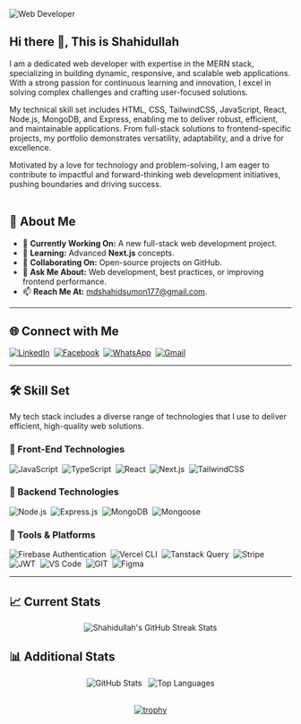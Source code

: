 ![Web Developer](https://i.ibb.co/CWdzZjx/Black-and-White-Gradient-Personal-Linked-In-Banner.png)

## Hi there 👋, This is Shahidullah

I am a dedicated web developer with expertise in the MERN stack, specializing in building dynamic, responsive, and scalable web applications. With a strong passion for continuous learning and innovation, I excel in solving complex challenges and crafting user-focused solutions.

My technical skill set includes HTML, CSS, TailwindCSS, JavaScript, React, Node.js, MongoDB, and Express, enabling me to deliver robust, efficient, and maintainable applications. From full-stack solutions to frontend-specific projects, my portfolio demonstrates versatility, adaptability, and a drive for excellence.

Motivated by a love for technology and problem-solving, I am eager to contribute to impactful and forward-thinking web development initiatives, pushing boundaries and driving success.
<br/> <br/> 

## 🌟 **About Me**

- 🔭 **Currently Working On:** A new full-stack web development project.  
- 🌱 **Learning:** Advanced **Next.js** concepts.  
- 👯 **Collaborating On:** Open-source projects on GitHub.  
- 💬 **Ask Me About:** Web development, best practices, or improving frontend performance.  
- 📫 **Reach Me At:** [mdshahidsumon177@gmail.com](mailto:mdshahidsumon177@gmail.com).

---

## 🌐 Connect with Me

[![LinkedIn](https://img.shields.io/badge/LinkedIn-%230077B5.svg?logo=linkedin&logoColor=white)](https://www.linkedin.com/in/shahidulllah "Connect on LinkedIn")&nbsp;
[![Facebook](https://img.shields.io/badge/Facebook-%231877F2.svg?logo=Facebook&logoColor=white)](https://www.facebook.com/shahidullllah "Visit my Facebook profile")&nbsp;
[![WhatsApp](https://img.shields.io/badge/WhatsApp-25D366?logo=whatsapp&logoColor=white)](https://wa.me/+8801747162648 "Message me on WhatsApp")&nbsp;
[![Gmail](https://img.shields.io/badge/Gmail-D14836?logo=gmail&logoColor=white)](mailto:mdshahidsumon177@gmail.com "Email me")

---

## 🛠️ Skill Set

My tech stack includes a diverse range of technologies that I use to deliver efficient, high-quality web solutions.

### 🎨 Front-End Technologies

![JavaScript](https://img.shields.io/badge/javascript-%23323330.svg?style=for-the-badge&logo=javascript&logoColor=%23F7DF1E)&nbsp;
![TypeScript](https://img.shields.io/badge/typescript-%23007ACC.svg?style=for-the-badge&logo=typescript&logoColor=white)&nbsp;
![React](https://img.shields.io/badge/react-%2320232a.svg?style=for-the-badge&logo=react&logoColor=%2361DAFB)&nbsp;
![Next.js](https://img.shields.io/badge/Next.js-%23000000.svg?style=for-the-badge&logo=next.js)&nbsp;
![TailwindCSS](https://img.shields.io/badge/tailwindcss-%2338B2AC.svg?style=for-the-badge&logo=tailwind-css&logoColor=white)&nbsp;

### 🔧 Backend Technologies

![Node.js](https://img.shields.io/badge/node.js-6DA55F?style=for-the-badge&logo=node.js&logoColor=white)&nbsp;
![Express.js](https://img.shields.io/badge/express.js-%23404d59.svg?style=for-the-badge&logo=express&logoColor=%2361DAFB)&nbsp;
![MongoDB](https://img.shields.io/badge/MongoDB-%234ea94b.svg?style=for-the-badge&logo=mongodb&logoColor=white)&nbsp;
![Mongoose](https://img.shields.io/badge/mongoose-%23880000.svg?style=for-the-badge&logo=mongoose&logoColor=white)&nbsp;

### 🚀 Tools & Platforms

![Firebase Authentication](https://img.shields.io/badge/Firebase-Authentication-FFCA28?style=for-the-badge&logo=Firebase&logoColor=white&labelColor=dd2c00)&nbsp;
![Vercel CLI](https://img.shields.io/badge/vercel%20cli-%23000000.svg?style=for-the-badge&logo=vercel&logoColor=white)&nbsp;
![Tanstack Query](https://img.shields.io/badge/tanstack%20query-%23FF4154.svg?style=for-the-badge&logo=react-query&logoColor=white)&nbsp;
![Stripe](https://img.shields.io/badge/Stripe-%231e1e1e.svg?style=for-the-badge&logo=stripe&logoColor=%2364C4ED)&nbsp;
![JWT](https://img.shields.io/badge/JWT-black?style=for-the-badge&logo=JSON%20web%20tokens)&nbsp;
![VS Code](https://img.shields.io/badge/VS%20Code-007ACC?style=for-the-badge&logo=visual-studio-code&logoColor=white)&nbsp;
![GIT](https://img.shields.io/badge/Git-fc6d26?style=for-the-badge&logo=git&logoColor=white)&nbsp;
![Figma](https://img.shields.io/badge/Figma-F24E1E?style=for-the-badge&logo=figma&logoColor=white)&nbsp;

---

## 📈 Current Stats

<div align="center">
    <img src="https://streak-stats.demolab.com?user=shahidulllah&theme=transparent&border_radius=4&date_format=M%20j%5B%2C%20Y%5D&ring=E58307&fire=E58307&currStreakLabel=E58307&stroke=EB545400&currStreakNum=E58307&dates=E58307" alt="Shahidullah's GitHub Streak Stats">
</div>

## 📊 Additional Stats

<div align="center">
    <img src="https://github-readme-stats.vercel.app/api?username=shahidulllah&show_icons=true&theme=transparent" alt="GitHub Stats">&nbsp;&nbsp;
    <img src="https://github-readme-stats.vercel.app/api/top-langs/?username=shahidulllah&show_icons=true&theme=transparent&layout=compact" alt="Top Languages"><br/><br/>
    
[![trophy](https://github-profile-trophy.vercel.app/?username=shahidulllah&&show_icons=true&theme=transparent&layout=compact)](https://github.com/ryo-ma/github-profile-trophy)
</div>
